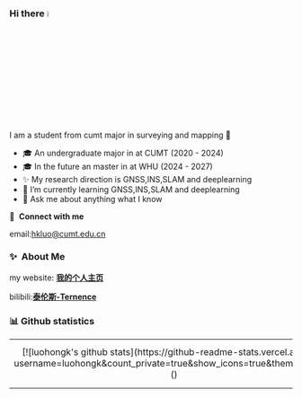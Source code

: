 ### Hi there <a href="https://www.gautamkrishnar.com/"><img src="https://media.giphy.com/media/hvRJCLFzcasrR4ia7z/giphy.gif" width="5%"></a>

I am a student from cumt major in surveying and mapping :rofl:

- 🎓 An undergraduate major in  at CUMT (2020 - 2024)
- 🎓 In the future an master in  at WHU (2024 - 2027)
- ✨ My research direction is GNSS,INS,SLAM and deeplearning
- 🌱 I’m currently learning GNSS,INS,SLAM and deeplearning
- 💬 Ask me about anything what I know
  
  

🔗 &nbsp;**Connect with me**

email:hkluo@cumt.edu.cn

### ✨&nbsp; About Me

my website: <a href="https://luohongkun.com/">**我的个人主页**</a>

bilibili:<a href="https://space.bilibili.com/688837845?spm_id_from=333.1007.0.0">**泰伦斯-Ternence**</a>

### 📊 Github statistics
<table>
<tr><td align="center" width="55%">
[![luohongk's github stats](https://github-readme-stats.vercel.app/api?username=luohongk&count_private=true&show_icons=true&theme=white)]()

</td><td align="top" width="45%">
[![Top Langs](https://github-readme-stats.vercel.app/api/top-langs/?username=luohongk&layout=compact&theme=white)]()

</table>

